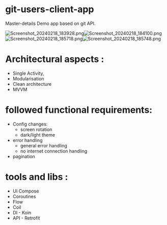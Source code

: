 # git-users-client-app
Master-details Demo app based on git API.

![Screenshot_20240218_183928.png](readmeRes%2FScreenshot_20240218_183928.png)![Screenshot_20240218_184100.png](readmeRes%2FScreenshot_20240218_184100.png)
![Screenshot_20240218_185718.png](readmeRes%2FScreenshot_20240218_185718.png)![Screenshot_20240218_185748.png](readmeRes%2FScreenshot_20240218_185748.png)

# Architectural aspects :
- Single Activity,
- Modularisation
- Clean architecture
- MVVM

# followed functional requirements:
- Config changes:
  - screen rotation
  - dark/light theme
- error handling
  - general error handling
  - no internet connection handling
- pagination


# tools and libs :
- UI Compose
- Coroutines
- Flow
- Coil
- DI - Koin
- API - Retrofit 
